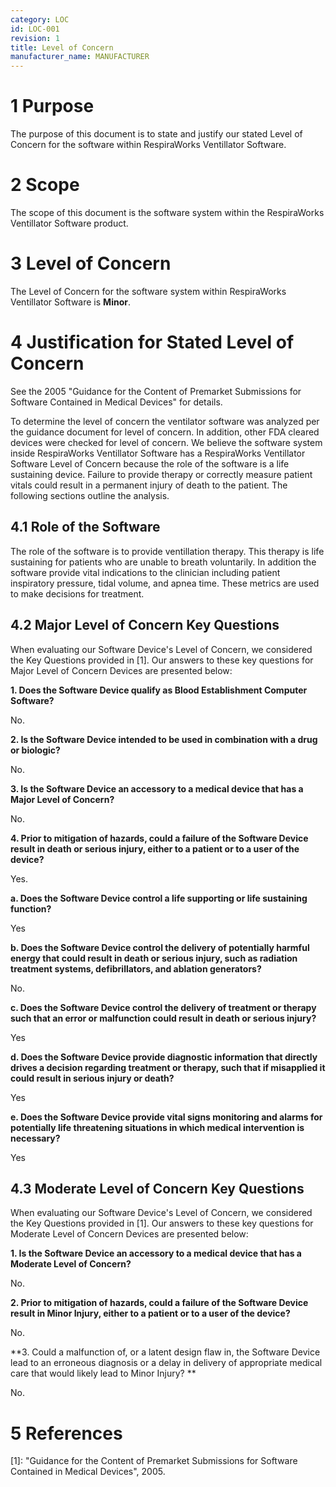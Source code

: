 ```yaml
---
category: LOC
id: LOC-001
revision: 1
title: Level of Concern
manufacturer_name: MANUFACTURER
---
```


# 1 Purpose

The purpose of this document is to state and justify our stated Level of Concern for the software within RespiraWorks Ventillator Software.

# 2 Scope

The scope of this document is the software system within the RespiraWorks Ventillator Software product.


# 3 Level of Concern

The Level of Concern for the software system within RespiraWorks Ventillator Software is **Minor**.

# 4 Justification for Stated Level of Concern

See the 2005 "Guidance for the Content of Premarket Submissions for Software Contained in Medical Devices" for details.

To determine the level of concern the ventilator software was analyzed per the guidance document for level of concern.  In addition, other FDA cleared devices were checked for level of concern. We believe the software system inside RespiraWorks Ventillator Software has a RespiraWorks Ventillator Software Level of Concern because the role of the software is a life sustaining device.  Failure to provide therapy or correctly measure patient vitals could result in a permanent injury of death to the patient.  The following sections outline the analysis.

## 4.1 Role of the Software

The role of the software is to provide ventillation therapy.  This therapy is life sustaining for patients who are unable to breath voluntarily.  In addition the software provide vital indications to the clinician including patient inspiratory pressure, tidal volume, and apnea time.  These metrics are used to make decisions for treatment.

## 4.2 Major Level of Concern Key Questions

When evaluating our Software Device's Level of Concern, we considered the Key Questions provided in [1].  Our answers to these key questions for Major Level of Concern Devices are presented below:

**1. Does the Software Device qualify as Blood Establishment Computer Software?**

No.

**2. Is the Software Device intended to be used in combination with a drug or biologic?**

No.

**3. Is the Software Device an accessory to a medical device that has a Major Level of Concern?**

No.

**4. Prior to mitigation of hazards, could a failure of the Software Device result in death or serious injury, either to a patient or to a user of the device?**

Yes.

**a. Does the Software Device control a life supporting or life sustaining function?**

Yes

**b. Does the Software Device control the delivery of potentially harmful energy that could result in death or serious injury, such as radiation treatment systems, defibrillators, and ablation generators?**

No.

**c. Does the Software Device control the delivery of treatment or therapy such that an error or malfunction could result in death or serious injury?**

Yes

**d. Does the Software Device provide diagnostic information that directly drives a decision regarding treatment or therapy, such that if misapplied it could result in serious injury or death?**

Yes

**e. Does the Software Device provide vital signs monitoring and alarms for potentially life threatening situations in which medical intervention is necessary?**

Yes

## 4.3 Moderate Level of Concern Key Questions

When evaluating our Software Device's Level of Concern, we considered the Key Questions provided in [1].  Our answers to these key questions for Moderate Level of Concern Devices are presented below:

**1. Is the Software Device an accessory to a medical device that has a Moderate Level of Concern?**

No.

**2. Prior to mitigation of hazards, could a failure of the Software Device result in Minor Injury, either to a patient or to a user of the device?**

No.

**3. Could a malfunction of, or a latent design flaw in, the Software Device lead to an erroneous diagnosis or a delay in delivery of appropriate medical care that would likely lead to Minor Injury? **

No.

# 5 References

[1]: "Guidance for the Content of Premarket Submissions for Software Contained in Medical Devices", 2005.

